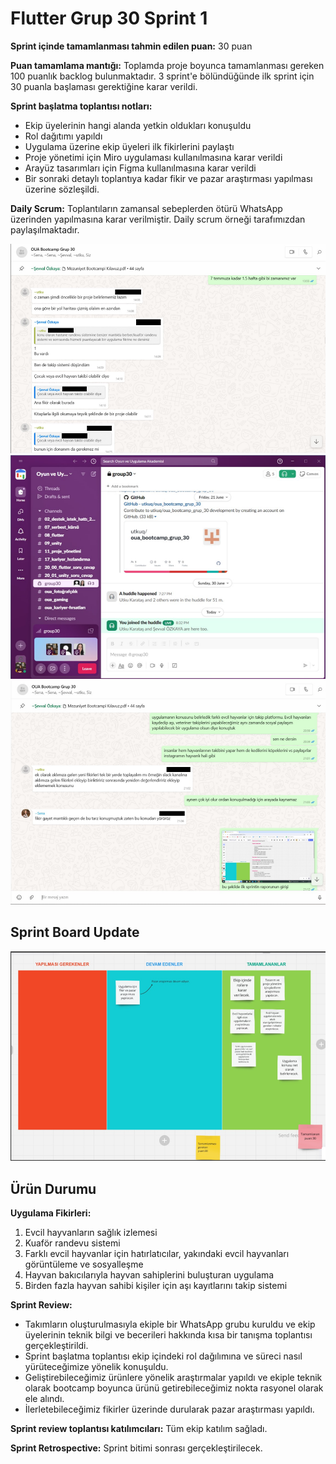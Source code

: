 # Flutter Grup 30 Sprint 1

**Sprint içinde tamamlanması tahmin edilen puan:** 30 puan

**Puan tamamlama mantığı:** Toplamda proje boyunca tamamlanması gereken 100 puanlık backlog bulunmaktadır. 3 sprint'e bölündüğünde ilk sprint için 30 puanla başlaması gerektiğine karar verildi.

**Sprint başlatma toplantısı notları:**
- Ekip üyelerinin hangi alanda yetkin oldukları konuşuldu
- Rol dağıtımı yapıldı
- Uygulama üzerine ekip üyeleri ilk fikirlerini paylaştı
- Proje yönetimi için Miro uygulaması kullanılmasına karar verildi
- Arayüz tasarımları için Figma kullanılmasına karar verildi
- Bir sonraki detaylı toplantıya kadar fikir ve pazar araştırması yapılması üzerine sözleşildi.

**Daily Scrum:** Toplantıların zamansal sebeplerden ötürü WhatsApp üzerinden yapılmasına karar verilmiştir. Daily scrum örneği tarafımızdan paylaşılmaktadır.

![Daily Scrum Image 1](sprint_1_images/daily_scrum_image_1.png)
![Daily Scrum Image 2](sprint_1_images/daily_scrum_image_2.png)
![Daily Scrum Image 3](sprint_1_images/daily_scrum_image_3.png)

## Sprint Board Update
![Daily Scrum Image 4](sprint_1_images/daily_scrum_image_4.png)

## Ürün Durumu
**Uygulama Fikirleri:**
1. Evcil hayvanların sağlık izlemesi
2. Kuaför randevu sistemi
3. Farklı evcil hayvanlar için hatırlatıcılar, yakındaki evcil hayvanları görüntüleme ve sosyalleşme
4. Hayvan bakıcılarıyla hayvan sahiplerini buluşturan uygulama
5. Birden fazla hayvan sahibi kişiler için aşı kayıtlarını takip sistemi

**Sprint Review:**
- Takımların oluşturulmasıyla ekiple bir WhatsApp grubu kuruldu ve ekip üyelerinin teknik bilgi ve becerileri hakkında kısa bir tanışma toplantısı gerçekleştirildi.
- Sprint başlatma toplantısı ekip içindeki rol dağılımına ve süreci nasıl yürüteceğimize yönelik konuşuldu.
- Geliştirebileceğimiz ürünlere yönelik araştırmalar yapıldı ve ekiple teknik olarak bootcamp boyunca ürünü getirebileceğimiz nokta rasyonel olarak ele alındı.
- İlerletebileceğimiz fikirler üzerinde durularak pazar araştırması yapıldı.

**Sprint review toplantısı katılımcıları:** Tüm ekip katılım sağladı.

**Sprint Retrospective:** Sprint bitimi sonrası gerçekleştirilecek.
